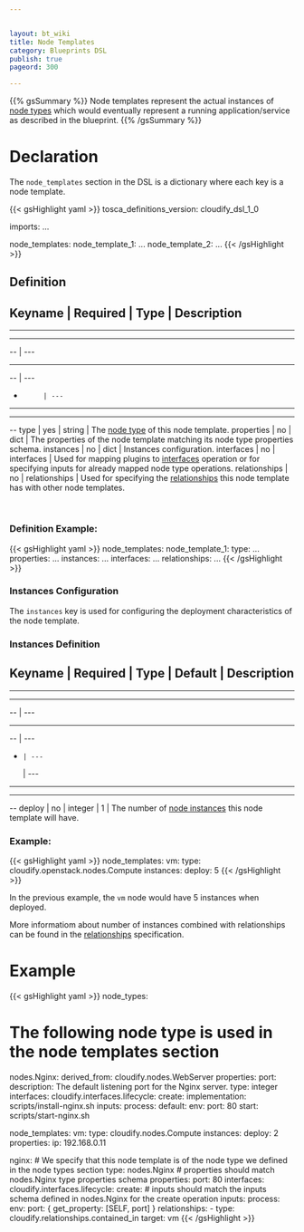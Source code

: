 ```yaml
---


layout: bt_wiki
title: Node Templates
category: Blueprints DSL
publish: true
pageord: 300

---
```



{{% gsSummary %}}
Node templates represent the actual instances of [node types](dsl-spec-node-types.html) which would eventually represent a running application/service as described in the blueprint.
{{% /gsSummary %}}

# Declaration

The `node_templates` section in the DSL is a dictionary where each key is a node template.

{{< gsHighlight  yaml >}}
tosca_definitions_version: cloudify_dsl_1_0

imports:
  ...

node_templates:
  node_template_1:
    ...
  node_template_2:
    ...
{{< /gsHighlight >}}


## Definition


Keyname       | Required | Type          | Description
---

---

---

--   | ---

---

-- | ---

-          | ---

---

---

--
type          | yes      | string        | The [node type](dsl-spec-node-types.html) of this node template.
properties    | no       | dict          | The properties of the node template matching its node type properties schema.
instances     | no       | dict          | Instances configuration.
interfaces    | no       | interfaces    | Used for mapping plugins to [interfaces](dsl-spec-interfaces.html) operation or for specifying inputs for already mapped node type operations.
relationships | no       | relationships | Used for specifying the [relationships](dsl-spec-relationships.html) this node template has with other node templates.


<br/>


### Definition Example:


{{< gsHighlight  yaml >}}
node_templates:
  node_template_1:
    type: ...
    properties:
      ...
    instances:
      ...
    interfaces:
      ...
    relationships:
      ...
{{< /gsHighlight >}}



### Instances Configuration

The `instances` key is used for configuring the deployment characteristics of the node template.

### Instances Definition

Keyname       | Required | Type     | Default | Description
---

---

---

--   | ---

---

-- | ---

-     | ---

     | ---

---

---

--
deploy        | no       | integer  | 1       | The number of [node instances](reference-terminology.html#node-instance) this node template will have.


### Example:

{{< gsHighlight  yaml >}}
node_templates:
  vm:
    type: cloudify.openstack.nodes.Compute
    instances:
      deploy: 5
{{< /gsHighlight >}}

In the previous example, the `vm` node would have 5 instances when deployed.

More informatiom about number of instances combined with relationships can be found in the [relationships](dsl-spec-relationships.html) specification.




# Example

{{< gsHighlight  yaml >}}
node_types:
  # The following node type is used in the node templates section
  nodes.Nginx:
    derived_from: cloudify.nodes.WebServer
    properties:
      port:
        description: The default listening port for the Nginx server.
        type: integer
    interfaces:
      cloudify.interfaces.lifecycle:
        create:
          implementation: scripts/install-nginx.sh
          inputs:
            process:
              default:
                env:
                  port: 80
        start: scripts/start-nginx.sh

node_templates:
  vm:
    type: cloudify.nodes.Compute
    instances:
      deploy: 2
    properties:
      ip: 192.168.0.11

  nginx:
    # We specify that this node template is of the node type we defined in the node types section
    type: nodes.Nginx
    # properties should match nodes.Nginx type properties schema
    properties:
      port: 80
    interfaces:
      cloudify.interfaces.lifecycle:
        create:
          # inputs should match the inputs schema defined in nodes.Nginx for the create operation
          inputs:
            process:
              env:
                port: { get_property: [SELF, port] }
    relationships:
      - type: cloudify.relationships.contained_in
        target: vm
{{< /gsHighlight >}}




